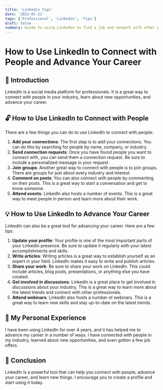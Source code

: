 ```yaml
---
title: 'Linkedin Tips'
date: '2023-01-21'
tags: ['Professional', 'Linkedin', 'Tips']
draft: false
summary: Guide to using Linkedin to find a job and network with other professionals
---
```


# How to Use LinkedIn to Connect with People and Advance Your Career

## 🎉 Introduction

LinkedIn is a social media platform for professionals. It is a great way to connect with people in your industry, learn about new opportunities, and advance your career.

## 🔓 How to Use LinkedIn to Connect with People

There are a few things you can do to use LinkedIn to connect with people:

1. **Add your connections**: The first step is to add your connections. You can do this by searching for people by name, company, or industry.
2. **Send connection requests**: Once you have found people you want to connect with, you can send them a connection request. Be sure to include a personalized message in your request.
3. **Join groups**: Another great way to connect with people is to join groups. There are groups for just about every industry and interest.
4. **Comment on posts**: You can also connect with people by commenting on their posts. This is a great way to start a conversation and get to know someone.
5. **Attend events**: LinkedIn also hosts a number of events. This is a great way to meet people in person and learn more about their work.

## 💡 How to Use LinkedIn to Advance Your Career

LinkedIn can also be a great tool for advancing your career. Here are a few tips:

1. **Update your profile**: Your profile is one of the most important parts of your LinkedIn presence. Be sure to update it regularly with your latest accomplishments and skills.
2. **Write articles**: Writing articles is a great way to establish yourself as an expert in your field. LinkedIn makes it easy to write and publish articles.
3. **Share your work**: Be sure to share your work on LinkedIn. This could include articles, blog posts, presentations, or anything else you have created.
4. **Get involved in discussions**: LinkedIn is a great place to get involved in discussions about your industry. This is a great way to learn more about the latest trends and connect with other professionals.
5. **Attend webinars**: LinkedIn also hosts a number of webinars. This is a great way to learn new skills and stay up-to-date on the latest trends.

## 🤝 My Personal Experience

I have been using LinkedIn for over 4 years, and it has helped me to advance my career in a number of ways. I have connected with people in my industry, learned about new opportunities, and even gotten a few job offers.

## 💪 Conclusion

LinkedIn is a powerful tool that can help you connect with people, advance your career, and learn new things. I encourage you to create a profile and start using it today.
